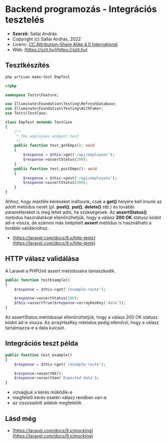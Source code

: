 # Backend programozás - Integrációs tesztelés

* **Szerző:** Sallai András
* Copyright (c) Sallai András, 2022
* Licenc: [CC Attribution-Share Alike 4.0 International](https://creativecommons.org/licenses/by-sa/4.0/)
* Web: [https://szit.hu](https://szit.hu)

## Tesztkészítés

```bash
php artisan make:test EmpTest
```

```php
<?php

namespace Tests\Feature;

use Illuminate\Foundation\Testing\RefreshDatabase;
use Illuminate\Foundation\Testing\WithFaker;
use Tests\TestCase;

class EmpTest extends TestCase
{
    /**
     * The employees endpont test
     */
    public function test_getEmps(): void
    {
        $response = $this->get('/api/employees');
        $response->assertStatus(200);
    }
    public function test_postEmps(): void
    {
        $response = $this->post('/api/employees');
        $response->assertStatus(200);
    }
}
```

Ahhoz, hogy másféle kéréseket indítsunk, csak a **get()** helyére kell írnunk az adott metódus nevét (pl. **post()**, **put()**, **delete()** stb.) és további paramétereket is meg lehet adni, ha szükségesek. Az **assertStatus()** metódus használatával ellenőrizhetjük, hogy a válasz **200 OK** státusz kódot ad-e vissza, de számos más beépített **assert** metódus is használható a további validációhoz.

* [https://laravel.com/docs/9.x/http-tests](https://laravel.com/docs/9.x/http-tests)

## HTTP válasz validálása

A Laravel a PHPUnit assert metódusaira támaszkodik.

```php
public function testExample()
{
    $response = $this->get('/example-route');

    $response->assertStatus(200);
    $this->assertTrue($response->arrayHasKey('data'));
}
```

Az assertStatus metódussal ellenőrizhetjük, hogy a válasz 200 OK státusz kódot ad-e vissza. Az arrayHasKey metódus pedig ellenőrzi, hogy a válasz tartalmazza-e a data kulcsot.

## Integrációs teszt példa

```php
public function test_example()
{
    $response = $this->get('/example-route');

    $response->assertOk();
    $response->assertSee('Expected data');
}
```

* vizságljuk a kérés működik-e
* megfelelő kérés esetén válasz rendben van-e
* az visszaadott adatok megfelelők

## Lásd még

* [https://laravel.com/docs/9.x/mocking](https://laravel.com/docs/9.x/mocking)

